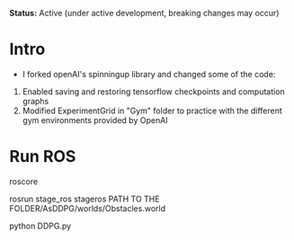 **Status:** Active (under active development, breaking changes may occur)

# Intro
- I forked openAI's spinningup library and changed some of the code:
1. Enabled saving and restoring tensorflow checkpoints and computation graphs
2. Modified ExperimentGrid in "Gym" folder to practice with the different gym environments provided by OpenAI

# Run ROS
roscore

rosrun stage_ros stageros PATH TO THE FOLDER/AsDDPG/worlds/Obstacles.world

python DDPG.py
